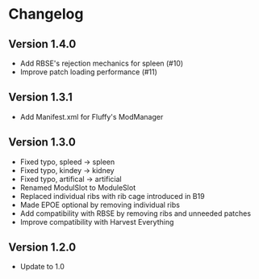 # Changelog

## Version 1.4.0

- Add RBSE's rejection mechanics for spleen (#10)
- Improve patch loading performance (#11)

## Version 1.3.1

- Add Manifest.xml for Fluffy's ModManager

## Version 1.3.0

- Fixed typo, spleed -> spleen
- Fixed typo, kindey -> kidney
- Fixed typo, artifical -> artificial
- Renamed ModulSlot to ModuleSlot
- Replaced individual ribs with rib cage introduced in B19
- Made EPOE optional by removing individual ribs
- Add compatibility with RBSE by removing ribs and unneeded patches
- Improve compatibility with Harvest Everything

## Version 1.2.0

- Update to 1.0
